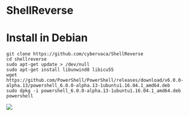# ShellReverse

# Install in Debian

    git clone https://github.com/cybervaca/ShellReverse
    cd shellreverse
    sudo apt-get update > /dev/null
    sudo apt-get install libunwind8 libicu55  
    wget https://github.com/PowerShell/PowerShell/releases/download/v6.0.0-alpha.13/powershell_6.0.0-alpha.13-1ubuntu1.16.04.1_amd64.deb
    sudo dpkg -i powershell_6.0.0-alpha.13-1ubuntu1.16.04.1_amd64.deb
    powershell



![](https://github.com/cybervaca/ShellReverse/blob/master/example.gif)
